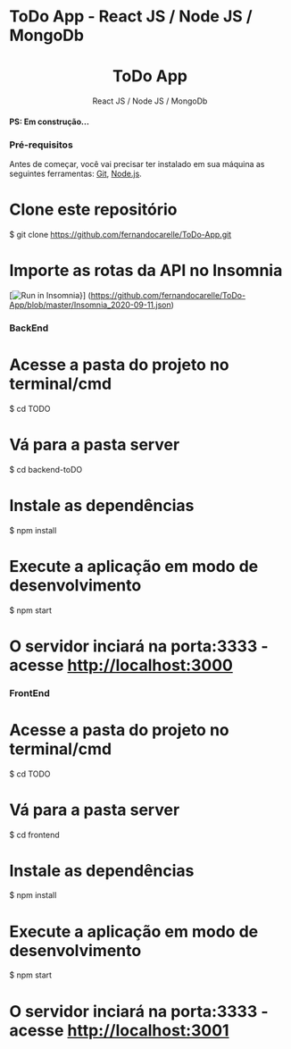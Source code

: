 # ToDo App - React JS / Node JS / MongoDb
<h1 align="center">ToDo App</h1>

<p align="center">React JS / Node JS / MongoDb</p>

#### PS: Em construção...

### Pré-requisitos

Antes de começar, você vai precisar ter instalado em sua máquina as seguintes ferramentas:
[Git](https://git-scm.com), [Node.js](https://nodejs.org/en/).

# Clone este repositório
$ git clone <https://github.com/fernandocarelle/ToDo-App.git>

# Importe as rotas da API no Insomnia
[![Run in Insomnia}](https://insomnia.rest/images/run.svg)] (https://github.com/fernandocarelle/ToDo-App/blob/master/Insomnia_2020-09-11.json)

### BackEnd

# Acesse a pasta do projeto no terminal/cmd
$ cd TODO

# Vá para a pasta server
$ cd backend-toDO

# Instale as dependências
$ npm install

# Execute a aplicação em modo de desenvolvimento
$ npm start

# O servidor inciará na porta:3333 - acesse <http://localhost:3000>

### FrontEnd

# Acesse a pasta do projeto no terminal/cmd
$ cd TODO

# Vá para a pasta server
$ cd frontend

# Instale as dependências
$ npm install

# Execute a aplicação em modo de desenvolvimento
$ npm start

# O servidor inciará na porta:3333 - acesse <http://localhost:3001>